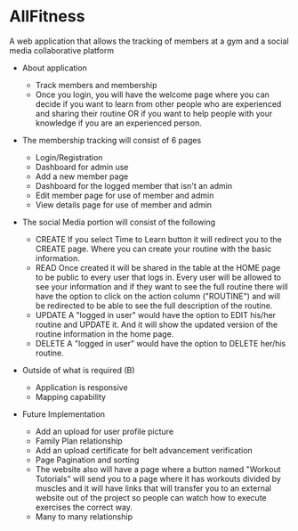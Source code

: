 # AllFitness

A web application that allows the tracking of members at a gym and a social media collaborative platform

- About application
    - Track members and membership
    - Once you login, you will have the welcome page where you can decide if you want to learn from other people who are experienced and sharing their routine OR if you want to help people with your knowledge if you are an experienced person.

- The membership tracking will consist of 6 pages 
    - Login/Registration 
    - Dashboard for admin use
    - Add a new member page 
    - Dashboard for the logged member that isn't an admin 
    - Edit member page for use of member and admin 
    - View details page for use of member and admin
  
- The social Media portion will consist of the following 
    - CREATE If you select Time to Learn button it will redirect you to the CREATE page. Where you can create your routine with the basic information.
    - READ Once created it will be shared in the table at the HOME page to be public to every user that logs in. Every user will be allowed to see your information and if they want to see the full routine there will have the option to click on the action column ("ROUTINE") and will be redirected to be able to see the full description of the routine.
    - UPDATE A "logged in user" would have the option to EDIT his/her routine and UPDATE it. And it will show the updated version of the routine information in the home page.
    - DELETE A "logged in user" would have the option to DELETE her/his routine.

- Outside of what is required (B)
    - Application is responsive
    - Mapping capability 
    
- Future Implementation
    - Add an upload for user profile picture 
    - Family Plan relationship 
    - Add an upload certificate for belt advancement verification 
    - Page Pagination and sorting 
    - The website also will have a page where a button named "Workout Tutorials" will send you to a page where it has workouts divided by muscles and it will have links that will transfer you to an external website out of the project so people can watch how to execute exercises the correct way.
    - Many to many relationship
